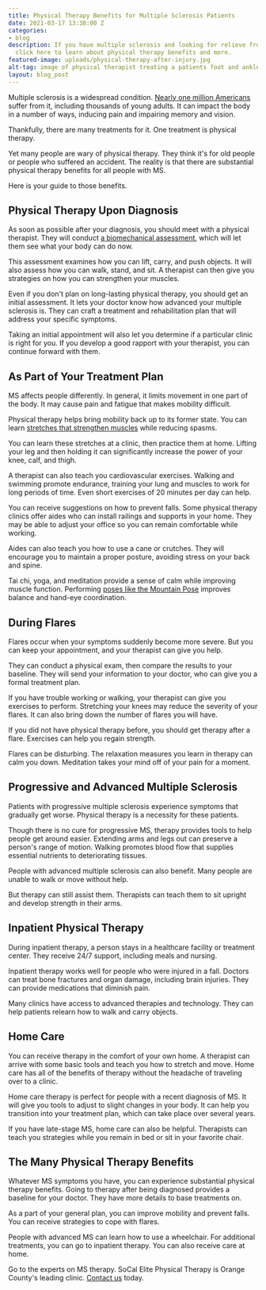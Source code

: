 ```yaml
---
title: Physical Therapy Benefits for Multiple Sclerosis Patients
date: 2021-03-17 13:38:00 Z
categories:
- blog
description: If you have multiple sclerosis and looking for relieve from your symptoms,
  click here to learn about physical therapy benefits and more.
featured-image: uploads/physical-therapy-after-injury.jpg
alt-tag: image of physical therapist treating a patients foot and ankle
layout: blog_post
---
```


Multiple sclerosis is a widespread condition. [Nearly one million Americans](https://www.healthline.com/health/multiple-sclerosis/facts-statistics-infographic#Prevalence) suffer from it, including thousands of young adults. It can impact the body in a number of ways, inducing pain and impairing memory and vision.

Thankfully, there are many treatments for it. One treatment is physical therapy.

Yet many people are wary of physical therapy. They think it's for old people or people who suffered an accident. The reality is that there are substantial physical therapy benefits for all people with MS.

Here is your guide to those benefits.

## **Physical Therapy Upon Diagnosis**

As soon as possible after your diagnosis, you should meet with a physical therapist. They will conduct [a biomechanical assessment](https://www.socalelitephysicaltherapy.com/#servicesModal-biomechanical-assessment), which will let them see what your body can do now.

This assessment examines how you can lift, carry, and push objects. It will also assess how you can walk, stand, and sit. A therapist can then give you strategies on how you can strengthen your muscles.

Even if you don't plan on long-lasting physical therapy, you should get an initial assessment. It lets your doctor know how advanced your multiple sclerosis is. They can craft a treatment and rehabilitation plan that will address your specific symptoms.

Taking an initial appointment will also let you determine if a particular clinic is right for you. If you develop a good rapport with your therapist, you can continue forward with them.

## **As Part of Your Treatment Plan**

MS affects people differently. In general, it limits movement in one part of the body. It may cause pain and fatigue that makes mobility difficult.

Physical therapy helps bring mobility back up to its former state. You can learn [stretches that strengthen muscles](https://www.nationalmssociety.org/NationalMSSociety/media/MSNationalFiles/Brochures/Brochure-Stretching-for-People-with-MS.pdf) while reducing spasms.

You can learn these stretches at a clinic, then practice them at home. Lifting your leg and then holding it can significantly increase the power of your knee, calf, and thigh.

A therapist can also teach you cardiovascular exercises. Walking and swimming promote endurance, training your lung and muscles to work for long periods of time. Even short exercises of 20 minutes per day can help.

You can receive suggestions on how to prevent falls. Some physical therapy clinics offer aides who can install railings and supports in your home. They may be able to adjust your office so you can remain comfortable while working.

Aides can also teach you how to use a cane or crutches. They will encourage you to maintain a proper posture, avoiding stress on your back and spine.

Tai chi, yoga, and meditation provide a sense of calm while improving muscle function. Performing [poses like the Mountain Pose](https://www.yogajournal.com/practice/5-yoga-poses-for-people-with-multiple-sclerosis/) improves balance and hand-eye coordination.

## **During Flares**

Flares occur when your symptoms suddenly become more severe. But you can keep your appointment, and your therapist can give you help.

They can conduct a physical exam, then compare the results to your baseline. They will send your information to your doctor, who can give you a formal treatment plan.

If you have trouble working or walking, your therapist can give you exercises to perform. Stretching your knees may reduce the severity of your flares. It can also bring down the number of flares you will have.

If you did not have physical therapy before, you should get therapy after a flare. Exercises can help you regain strength.

Flares can be disturbing. The relaxation measures you learn in therapy can calm you down. Meditation takes your mind off of your pain for a moment.

## **Progressive and Advanced Multiple Sclerosis**

Patients with progressive multiple sclerosis experience symptoms that gradually get worse. Physical therapy is a necessity for these patients.

Though there is no cure for progressive MS, therapy provides tools to help people get around easier. Extending arms and legs out can preserve a person's range of motion. Walking promotes blood flow that supplies essential nutrients to deteriorating tissues.

People with advanced multiple sclerosis can also benefit. Many people are unable to walk or move without help.

But therapy can still assist them. Therapists can teach them to sit upright and develop strength in their arms.

## **Inpatient Physical Therapy**

During inpatient therapy, a person stays in a healthcare facility or treatment center. They receive 24/7 support, including meals and nursing.

Inpatient therapy works well for people who were injured in a fall. Doctors can treat bone fractures and organ damage, including brain injuries. They can provide medications that diminish pain.

Many clinics have access to advanced therapies and technology. They can help patients relearn how to walk and carry objects.

## **Home Care**

You can receive therapy in the comfort of your own home. A therapist can arrive with some basic tools and teach you how to stretch and move. Home care has all of the benefits of therapy without the headache of traveling over to a clinic.

Home care therapy is perfect for people with a recent diagnosis of MS. It will give you tools to adjust to slight changes in your body. It can help you transition into your treatment plan, which can take place over several years.

If you have late-stage MS, home care can also be helpful. Therapists can teach you strategies while you remain in bed or sit in your favorite chair.

## **The Many Physical Therapy Benefits**

Whatever MS symptoms you have, you can experience substantial physical therapy benefits. Going to therapy after being diagnosed provides a baseline for your doctor. They have more details to base treatments on.

As a part of your general plan, you can improve mobility and prevent falls. You can receive strategies to cope with flares.

People with advanced MS can learn how to use a wheelchair. For additional treatments, you can go to inpatient therapy. You can also receive care at home.

Go to the experts on MS therapy. SoCal Elite Physical Therapy is Orange County's leading clinic. [Contact us](https://www.socalelitephysicaltherapy.com/#contact) today.